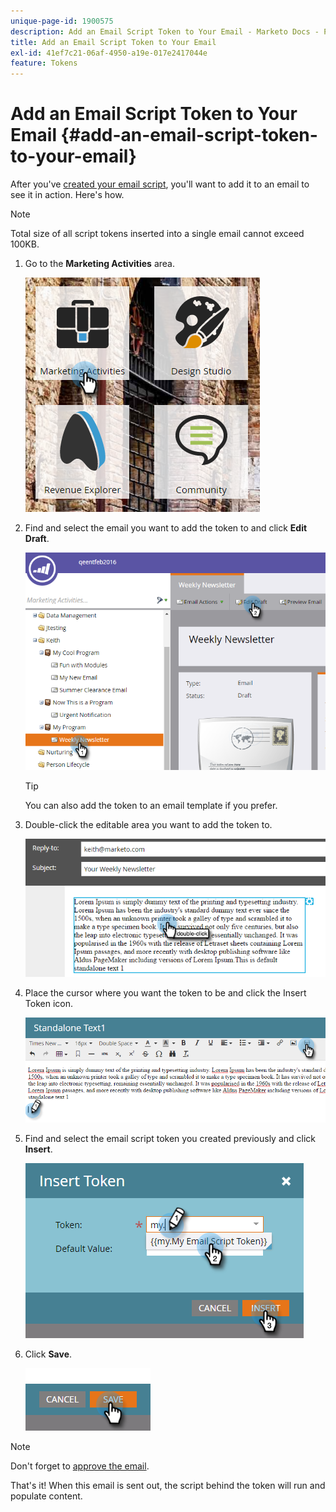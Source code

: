 ```yaml
---
unique-page-id: 1900575
description: Add an Email Script Token to Your Email - Marketo Docs - Product Documentation
title: Add an Email Script Token to Your Email
exl-id: 41ef7c21-06af-4950-a19e-017e2417044e
feature: Tokens
---
```

# Add an Email Script Token to Your Email {#add-an-email-script-token-to-your-email}

After you've [created your email script](/help/marketo/product-docs/email-marketing/general/using-tokens/create-an-email-script-token.md), you'll want to add it to an email to see it in action. Here's how.

>[!NOTE]
>
>Total size of all script tokens inserted into a single email cannot exceed 100KB.

1. Go to the **Marketing Activities** area.

   ![](assets/one-2.png)

1. Find and select the email you want to add the token to and click **Edit Draft**.

   ![](assets/two-2.png)

   >[!TIP]
   >
   >You can also add the token to an email template if you prefer.

1. Double-click the editable area you want to add the token to.

   ![](assets/three-2.png)

1. Place the cursor where you want the token to be and click the Insert Token icon.

   ![](assets/four-2.png)

1. Find and select the email script token you created previously and click **Insert**.

   ![](assets/five-1.png)

1. Click **Save**.

   ![](assets/six.png)

>[!NOTE]
>
>Don't forget to [approve the email](/help/marketo/product-docs/email-marketing/general/creating-an-email/approve-an-email.md).

That's it! When this email is sent out, the script behind the token will run and populate content.
